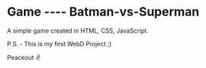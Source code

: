# Game ----  Batman-vs-Superman 

A simple game created in HTML, CSS, JavaScript.

P.S. - This is my first WebD Project ;)

Peaceout ✌
